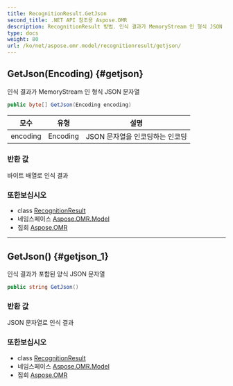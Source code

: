 ```yaml
---
title: RecognitionResult.GetJson
second_title: .NET API 참조용 Aspose.OMR
description: RecognitionResult 방법. 인식 결과가 MemoryStream 인 형식 JSON 문자열
type: docs
weight: 80
url: /ko/net/aspose.omr.model/recognitionresult/getjson/
---
```

## GetJson(Encoding) {#getjson}

인식 결과가 MemoryStream 인 형식 JSON 문자열

```csharp
public byte[] GetJson(Encoding encoding)
```

| 모수 | 유형 | 설명 |
| --- | --- | --- |
| encoding | Encoding | JSON 문자열을 인코딩하는 인코딩 |

### 반환 값

바이트 배열로 인식 결과

### 또한보십시오

* class [RecognitionResult](../)
* 네임스페이스 [Aspose.OMR.Model](../../recognitionresult/)
* 집회 [Aspose.OMR](../../../)

---

## GetJson() {#getjson_1}

인식 결과가 포함된 양식 JSON 문자열

```csharp
public string GetJson()
```

### 반환 값

JSON 문자열로 인식 결과

### 또한보십시오

* class [RecognitionResult](../)
* 네임스페이스 [Aspose.OMR.Model](../../recognitionresult/)
* 집회 [Aspose.OMR](../../../)


